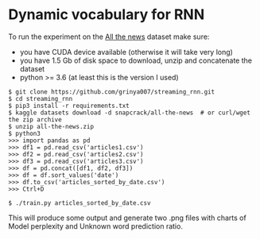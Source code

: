 # Dynamic vocabulary for RNN
To run the experiment on the [All the news](https://www.kaggle.com/snapcrack/all-the-news) dataset make sure:
* you have CUDA device available (otherwise it will take very long)
* you have 1.5 Gb of disk space to download, unzip and concatenate the dataset
* python >= 3.6 (at least this is the version I used)


```
$ git clone https://github.com/grinya007/streaming_rnn.git
$ cd streaming_rnn
$ pip3 install -r requirements.txt
$ kaggle datasets download -d snapcrack/all-the-news  # or curl/wget the zip archive
$ unzip all-the-news.zip
$ python3
>>> import pandas as pd
>>> df1 = pd.read_csv('articles1.csv')
>>> df2 = pd.read_csv('articles2.csv')
>>> df3 = pd.read_csv('articles3.csv')
>>> df = pd.concat([df1, df2, df3])
>>> df = df.sort_values('date')
>>> df.to_csv('articles_sorted_by_date.csv')
>>> Ctrl+D

$ ./train.py articles_sorted_by_date.csv
```

This will produce some output and generate two .png files with charts of Model perplexity and Unknown word prediction ratio.
